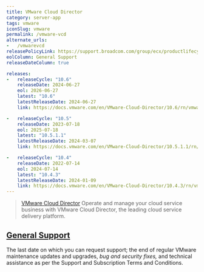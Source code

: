 ```yaml
---
title: VMware Cloud Director
category: server-app
tags: vmware
iconSlug: vmware
permalink: /vmware-vcd
alternate_urls:
-   /vmwarevcd
releasePolicyLink: https://support.broadcom.com/group/ecx/productlifecycle
eolColumn: General Support
releaseDateColumn: true

releases:
-   releaseCycle: "10.6"
    releaseDate: 2024-06-27
    eol: 2026-06-27
    latest: "10.6"
    latestReleaseDate: 2024-06-27
    link: https://docs.vmware.com/en/VMware-Cloud-Director/10.6/rn/vmware-cloud-director-106-release-notes/index.html

-   releaseCycle: "10.5"
    releaseDate: 2023-07-18
    eol: 2025-07-18
    latest: "10.5.1.1"
    latestReleaseDate: 2024-03-07
    link: https://docs.vmware.com/en/VMware-Cloud-Director/10.5.1.1/rn/vmware-cloud-director-10511-release-notes/index.html

-   releaseCycle: "10.4"
    releaseDate: 2022-07-14
    eol: 2024-07-14
    latest: "10.4.3"
    latestReleaseDate: 2024-01-09
    link: https://docs.vmware.com/en/VMware-Cloud-Director/10.4.3/rn/vmware-cloud-director-1043-release-notes/index.html
---
```


> [VMware Cloud Director](https://www.vmware.com/products/cloud-director.html) Operate and
> manage your cloud service business with VMware Cloud Director,
> the leading cloud service delivery platform.

## [General Support](https://lifecycle.vmware.com/)

The last date on which you can request support; the end of regular VMware
maintenance updates and upgrades, _bug and security fixes,_ and technical assistance as per the
Support and Subscription Terms and Conditions.
